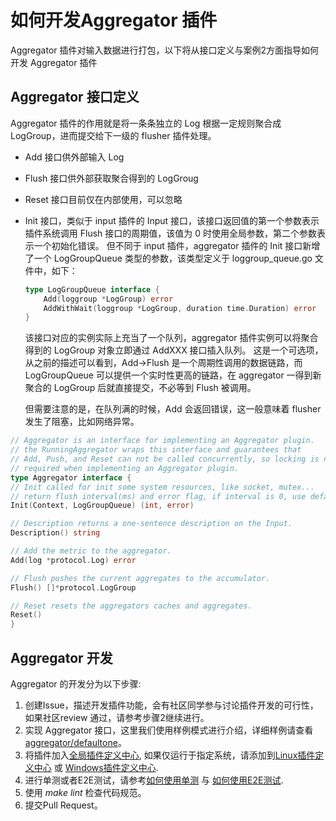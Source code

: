 # 如何开发Aggregator 插件
Aggregator 插件对输入数据进行打包，以下将从接口定义与案例2方面指导如何开发 Aggregator 插件

## Aggregator 接口定义

Aggregator 插件的作用就是将一条条独立的 Log 根据一定规则聚合成 LogGroup，进而提交给下一级的 flusher 插件处理。

- Add 接口供外部输入 Log
- Flush 接口供外部获取聚合得到的 LogGroug
- Reset 接口目前仅在内部使用，可以忽略 
- Init 接口，类似于 input 插件的 Input 接口，该接口返回值的第一个参数表示插件系统调用 Flush 接口的周期值，该值为 0 时使用全局参数，第二个参数表示一个初始化错误。 但不同于 input 插件，aggregator 插件的 Init 接口新增了一个 LogGroupQueue 类型的参数，该类型定义于 loggroup_queue.go 文件中，如下：
    ```go
    type LogGroupQueue interface {
        Add(loggroup *LogGroup) error
        AddWithWait(loggroup *LogGroup, duration time.Duration) error
    }
    ```
  该接口对应的实例实际上充当了一个队列，aggregator 插件实例可以将聚合得到的 LogGroup 对象立即通过 AddXXX 接口插入队列。 这是一个可选项，从之前的描述可以看到，Add->Flush 是一个周期性调用的数据链路，而 LogGroupQueue 可以提供一个实时性更高的链路，在 aggregator 一得到新聚合的 LogGroup 后就直接提交，不必等到 Flush 被调用。

    但需要注意的是，在队列满的时候，Add 会返回错误，这一般意味着 flusher 发生了阻塞，比如网络异常。

```go
// Aggregator is an interface for implementing an Aggregator plugin.
// the RunningAggregator wraps this interface and guarantees that
// Add, Push, and Reset can not be called concurrently, so locking is not
// required when implementing an Aggregator plugin.
type Aggregator interface {
// Init called for init some system resources, like socket, mutex...
// return flush interval(ms) and error flag, if interval is 0, use default interval
Init(Context, LogGroupQueue) (int, error)

// Description returns a one-sentence description on the Input.
Description() string

// Add the metric to the aggregator.
Add(log *protocol.Log) error

// Flush pushes the current aggregates to the accumulator.
Flush() []*protocol.LogGroup

// Reset resets the aggregators caches and aggregates.
Reset()
}
```

## 


## Aggregator 开发

Aggregator 的开发分为以下步骤:
1. 创建Issue，描述开发插件功能，会有社区同学参与讨论插件开发的可行性，如果社区review 通过，请参考步骤2继续进行。
2. 实现 Aggregator 接口，这里我们使用样例模式进行介绍，详细样例请查看[aggregator/defaultone](../../../plugins/aggregator/defaultone/aggregator_default.go)。
3. 将插件加入[全局插件定义中心](../../../plugins/all/all.go), 如果仅运行于指定系统，请添加到[Linux插件定义中心](../../../plugins/all/all_linux.go) 或 [Windows插件定义中心](../../../plugins/all/all_windows.go).
4. 进行单测或者E2E测试，请参考[如何使用单测](./How-to-write-unit-test.md) 与 [如何使用E2E测试](../../../test/README.md).
5. 使用 *make lint* 检查代码规范。
6. 提交Pull Request。
